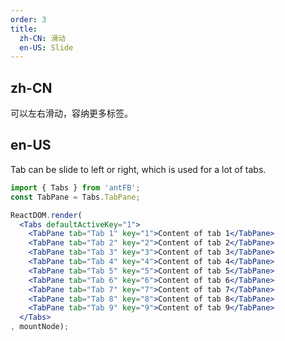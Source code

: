 ```yaml
---
order: 3
title: 
  zh-CN: 滑动
  en-US: Slide
---
```


## zh-CN

可以左右滑动，容纳更多标签。

## en-US

Tab can be slide to left or right, which is used for a lot of tabs. 

````jsx
import { Tabs } from 'antFB';
const TabPane = Tabs.TabPane;

ReactDOM.render(
  <Tabs defaultActiveKey="1">
    <TabPane tab="Tab 1" key="1">Content of tab 1</TabPane>
    <TabPane tab="Tab 2" key="2">Content of tab 2</TabPane>
    <TabPane tab="Tab 3" key="3">Content of tab 3</TabPane>
    <TabPane tab="Tab 4" key="4">Content of tab 4</TabPane>
    <TabPane tab="Tab 5" key="5">Content of tab 5</TabPane>
    <TabPane tab="Tab 6" key="6">Content of tab 6</TabPane>
    <TabPane tab="Tab 7" key="7">Content of tab 7</TabPane>
    <TabPane tab="Tab 8" key="8">Content of tab 8</TabPane>
    <TabPane tab="Tab 9" key="9">Content of tab 9</TabPane>
  </Tabs>
, mountNode);
````
